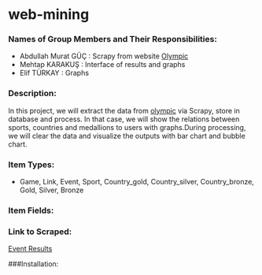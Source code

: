 # web-mining
### Names of Group Members and Their Responsibilities:
* Abdullah Murat GÜÇ : Scrapy from website [Olympic](http://olympic.org)
* Mehtap KARAKUŞ : Interface of results and graphs
* Elif TÜRKAY : Graphs

### Description:
In this project, we will extract the data from [olympic](http://olympic.org) via Scrapy, store in database and process. In that case, we will show the relations between sports, countries and medallions to users with graphs.During processing, we will clear the data and visualize the outputs with bar chart and bubble chart.

### Item Types:
* Game, Link, Event, Sport, Country_gold, Country_silver, Country_bronze, Gold, Silver, Bronze

### Item Fields:

### Link to Scraped:
[Event Results](http://www.olympic.org/content/results-and-medalists/eventresultpagegeneral/)

###Installation:

